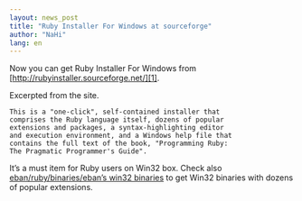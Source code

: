 ```yaml
---
layout: news_post
title: "Ruby Installer For Windows at sourceforge"
author: "NaHi"
lang: en
---
```


Now you can get Ruby Installer For Windows from
[http://rubyinstaller.sourceforge.net/][1].

Excerpted from the site.


    This is a "one-click", self-contained installer that
    comprises the Ruby language itself, dozens of popular
    extensions and packages, a syntax-highlighting editor
    and execution environment, and a Windows help file that
    contains the full text of the book, "Programming Ruby:
    The Pragmatic Programmer's Guide".

It’s a must item for Ruby users on Win32 box. Check also
[eban/ruby/binaries/eban’s win32 binaries][2] to get
Win32 binaries with dozens of popular extensions.



[1]: http://rubyinstaller.sourceforge.net/
[2]: http://www.dm4lab.to/~usa/ruby/index_en.html#download
